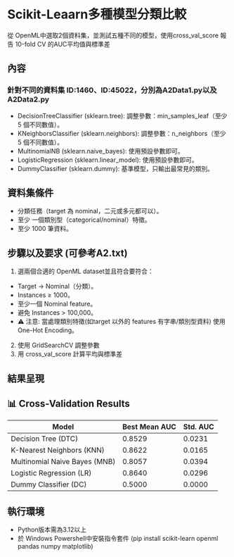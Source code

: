 # Scikit-Leaarn多種模型分類比較
從 OpenML中選取2個資料集，並測試五種不同的模型，使用cross_val_score 報告 10-fold CV 的AUC平均值與標準差
## 內容
### 針對不同的資料集 ID:1460、ID:45022，分別為A2Data1.py以及A2Data2.py
* DecisionTreeClassifier (sklearn.tree):
調整參數：min_samples_leaf（至少 5 個不同數值）。
* KNeighborsClassifier (sklearn.neighbors):
調整參數：n_neighbors（至少 5 個不同數值）。
* MultinomialNB (sklearn.naive_bayes):
使用預設參數即可。
* LogisticRegression (sklearn.linear_model):
使用預設參數即可。
* DummyClassifier (sklearn.dummy):
基準模型，只輸出最常見的類別。
## 資料集條件
* 分類任務（target 為 nominal，二元或多元都可以）。
* 至少 一個類別型（categorical/nominal）特徵。
* 至少 1000 筆資料。
## 步驟以及要求 (可參考A2.txt)
1. 選兩個合適的 OpenML dataset並且符合要符合：
* Target → Nominal（分類）。
* Instances ≥ 1000。
* 至少一個 Nominal feature。
* 避免 Instances > 100,000。
* ⚠️ 注意: 當處理類別特徵(如target 以外的 features 有字串/類別型資料) 使用One-Hot Encoding。
2. 使用 GridSearchCV 調整參數
3. 用 cross_val_score 計算平均與標準差
## 結果呈現
## 📊 Cross-Validation Results

| Model                | Best Mean AUC | Std. AUC |
|-----------------------|---------------|----------|
| Decision Tree (DTC)  | 0.8529        | 0.0231   |
| K-Nearest Neighbors (KNN) | 0.8622   | 0.0165   |
| Multinomial Naive Bayes (MNB) | 0.8057 | 0.0394   |
| Logistic Regression (LR) | 0.8640   | 0.0296   |
| Dummy Classifier (DC) | 0.5000        | 0.0000   |

## 執行環境
* Python版本需為3.12以上
* 於 Windows Powershell中安裝指令套件 (pip install scikit-learn openml pandas numpy matplotlib)
